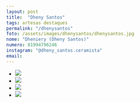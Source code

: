 ```yaml
---
layout: post
title:  "Dheny Santos"
tags: artesas destaques
permalink: "/dhenysantos"
foto: /assets/images/dhenysantos/dhenysantos.jpg
nome: "Dheniery (Dheny Santos)"
numero: 81994796246
instagram: "@dheny_santos.ceramista"
email:
---
```


<div class="mostruario">
  <ul>
    <li><img src="{{ site.url }}/assets/images/dhenysantos/dhenysantos1.jpg" /></li>
    <li><img src="{{ site.url }}/assets/images/dhenysantos/dhenysantos2.jpg" /></li>
    <li><img src="{{ site.url }}/assets/images/dhenysantos/dhenysantos3.jpg" /></li>
    <li><img src="{{ site.url }}/assets/images/dhenysantos/dhenysantos4.jpg" /></li>
  </ul>
</div>
  
